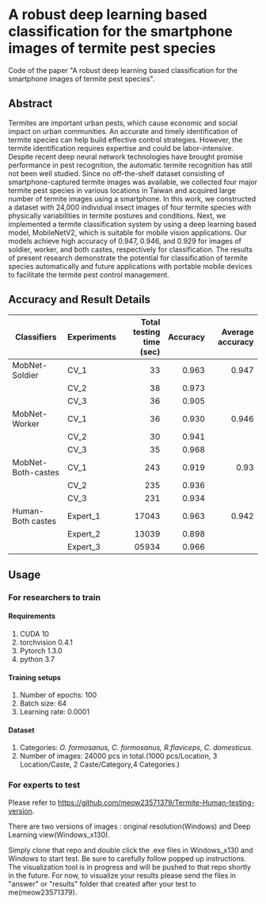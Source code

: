 # A robust deep learning based classification for the smartphone images of termite pest species

Code of the paper "A robust deep learning based classification for the smartphone images of termite pest species".

## Abstract 

Termites are important urban pests, which cause economic and social impact on
urban communities. An accurate and timely identification of termite species can help build
effective control strategies. However, the termite identification requires expertise and could be
labor-intensive. Despite recent deep neural network technologies have brought promise
performance in pest recognition, the automatic termite recognition has still not been well studied.
Since no off-the-shelf dataset consisting of smartphone-captured termite images was available,
we collected four major termite pest species in various locations in Taiwan and acquired large
number of termite images using a smartphone. In this work, we constructed a dataset with 24,000
individual insect images of four termite species with physically variabilities in termite postures
and conditions. Next, we implemented a termite classification system by using a deep learning
based model, MobileNetV2, which is suitable for mobile vision applications. Our models
achieve high accuracy of 0.947, 0.946, and 0.929 for images of soldier, worker, and both castes,
respectively for classification. The results of present research demonstrate the potential for
classification of termite species automatically and future applications with portable mobile
devices to facilitate the termite pest control management.

## Accuracy and Result Details

| Classifiers        | Experiments | Total testing time (sec) | Accuracy | Average accuracy |
|--------------------|-------------|--------------------------:|----------:|------------------:|
| MobNet-Soldier     |     CV_1    |            33            |   0.963  |       0.947      |
|                    |     CV_2    |            38            |   0.973  |                  |
|                    |     CV_3    |            36            |   0.905  |                  |
| MobNet-Worker      |     CV_1    |            36            |   0.930  |       0.946      |
|                    |     CV_2    |            30            |   0.941  |                  |
|                    |     CV_3    |            35            |   0.968  |                  |
| MobNet-Both-castes |     CV_1    |            243           |   0.919  |       0.93       |
|                    |     CV_2    |            235           |   0.936  |                  |
|                    |     CV_3    |            231           |   0.934  |                  |
| Human-Both castes  |   Expert_1  |           17043          |   0.963  |       0.942      |
|                    |   Expert_2  |           13039          |   0.898  |                  |
|                    |   Expert_3  |           05934          |   0.966  |                  |


## Usage

### For researchers to train

#### Requirements

1. CUDA 10
2. torchvision 0.4.1
3. Pytorch 1.3.0
4. python 3.7

#### Training setups

1. Number of epochs: 100
2. Batch size: 64
3. Learning rate: 0.0001

#### Dataset 

1. Categories: *O. formosanus, C. formosanus, R.flaviceps, C. domesticus*.
2. Number of images: 24000 pcs in total.(1000 pcs/Location, 3 Location/Caste, 2 Caste/Category,4 Categories.)


### For experts to test

Please refer to https://github.com/meow23571379/Termite-Human-testing-version.

There are two versions of images : original resolution(Windows) and Deep Learning view(Windows_x130).

Simply clone that repo and double click the .exe files in Windows_x130 and Windows to start test. 
Be sure to carefully follow popped up instructions.
The visualization tool is in progress and will be pushed to that repo shortly in the future.
For now, to visualize your results please send the files in "answer" or "results" folder that created after your test to me(meow23571379).



                      
